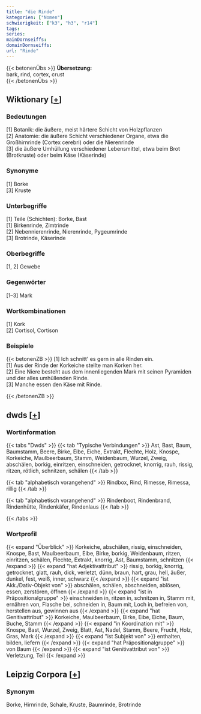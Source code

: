 ```yaml
---
title: "die Rinde"
kategorien: ["Nomen"]
schwierigkeit: ["k3", "h3", "r14"]
tags:
series:
mainDornseiffs:
domainDornseiffs:
url: "Rinde"
---
```


{{< betonenÜbs >}}
**Übersetzung:**  
bark, rind, cortex, crust  
{{< /betonenÜbs >}}

## Wiktionary [[+](https://de.wiktionary.org/wiki/Rinde)]

### Bedeutungen
[1] Botanik: die äußere, meist härtere Schicht von Holzpflanzen  
[2] Anatomie: die äußere Schicht verschiedener Organe, etwa die Großhirnrinde (Cortex cerebri) oder die Nierenrinde  
[3] die äußere Umhüllung verschiedener Lebensmittel, etwa beim Brot (Brotkruste) oder beim Käse (Käserinde)  

### Synonyme
[1] Borke  
[3] Kruste  

### Unterbegriffe
[1] Teile (Schichten): Borke, Bast  
[1] Birkenrinde, Zimtrinde  
[2] Nebennierenrinde, Nierenrinde, Pygeumrinde  
[3] Brotrinde, Käserinde  

### Oberbegriffe
[1, 2] Gewebe  

### Gegenwörter
[1–3] Mark  

### Wortkombinationen
[1] Kork  
[2] Cortisol, Cortison  

### Beispiele
{{< betonenZB >}}
[1] Ich schnitt' es gern in alle Rinden ein.  
[1] Aus der Rinde der Korkeiche stellte man Korken her.  
[2] Eine Niere besteht aus dem innenliegenden Mark mit seinen Pyramiden und der alles umhüllenden Rinde.  
[3] Manche essen den Käse mit Rinde.  

{{< /betonenZB >}}


## dwds [[+](https://www.dwds.de/wb/Rinde)]

### Wortinformation
{{< tabs "Dwds" >}}
{{< tab "Typische Verbindungen" >}}
Ast, Bast, Baum, Baumstamm, Beere, Birke, Eibe, Eiche, Extrakt, Flechte, Holz, Knospe, Korkeiche, Maulbeerbaum, Stamm, Weidenbaum, Wurzel, Zweig, abschälen, borkig, einritzen, einschneiden, getrocknet, knorrig, rauh, rissig, ritzen, rötlich, schnitzen, schälen
{{< /tab >}}

{{< tab "alphabetisch vorangehend" >}}
Rindbox, Rind, Rimesse, Rimessa, rillig
{{< /tab >}}

{{< tab "alphabetisch vorangehend" >}}
Rindenboot, Rindenbrand, Rindenhütte, Rindenkäfer, Rindenlaus
{{< /tab >}}

{{< /tabs >}}

### Wortprofil
{{< expand "Überblick" >}} Korkeiche, abschälen, rissig, einschneiden, Knospe, Bast, Maulbeerbaum, Eibe, Birke, borkig, Weidenbaum, ritzen, einritzen, schälen, Flechte, Extrakt, knorrig, Ast, Baumstamm, schnitzen {{< /expand >}}
{{< expand "hat Adjektivattribut" >}} rissig, borkig, knorrig, getrocknet, glatt, rauh, dick, verletzt, dünn, braun, hart, grau, hell, äußer, dunkel, fest, weiß, inner, schwarz {{< /expand >}}
{{< expand "ist Akk./Dativ-Objekt von" >}} abschälen, schälen, abschneiden, ablösen, essen, zerstören, öffnen {{< /expand >}}
{{< expand "ist in Präpositionalgruppe" >}} einschneiden in, ritzen in, schnitzen in, Stamm mit, ernähren von, Flasche bei, schneiden in, Baum mit, Loch in, befreien von, herstellen aus, gewinnen aus {{< /expand >}}
{{< expand "hat Genitivattribut" >}} Korkeiche, Maulbeerbaum, Birke, Eibe, Eiche, Baum, Buche, Stamm {{< /expand >}}
{{< expand "in Koordination mit" >}} Knospe, Bast, Wurzel, Zweig, Blatt, Ast, Nadel, Stamm, Beere, Frucht, Holz, Gras, Mark {{< /expand >}}
{{< expand "ist Subjekt von" >}} enthalten, bilden, liefern {{< /expand >}}
{{< expand "hat Präpositionalgruppe" >}} von Baum {{< /expand >}}
{{< expand "ist Genitivattribut von" >}} Verletzung, Teil {{< /expand >}}

## Leipzig Corpora [[+](https://corpora.uni-leipzig.de/en/res?word=Rinde&corpusId=deu_newscrawl-public_2018)]


### Synonym
Borke, Hirnrinde, Schale, Kruste, Baumrinde, Brotrinde

